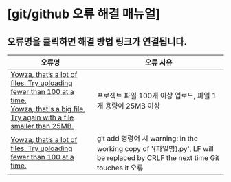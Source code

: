 # [git/github 오류 해결 매뉴얼]

## 오류명을 클릭하면 해결 방법 링크가 연결됩니다.
| 오류명 | 오류 사유 |
|-------|-------|
| [Yowza, that’s a lot of files. Try uploading fewer than 100 at a time.](https://hyeonstone.tistory.com/entry/%EA%B9%83%ED%97%88%EB%B8%8C-Yowza-that%E2%80%99s-a-lot-of-files-Try-uploading-fewer-than-100-at-a-time-%EC%98%A4%EB%A5%98-100%EA%B0%9C-%EB%84%98%EB%8A%94-%EB%8C%80%ED%98%95-%ED%8C%8C%EC%9D%BC-%EC%97%85%EB%A1%9C%EB%93%9C%ED%95%98%EA%B8%B0)<br>[Yowza, that's a big file. Try again with a file smaller than 25MB.](https://hyeonstone.tistory.com/entry/%EA%B9%83%ED%97%88%EB%B8%8C-Yowza-that%E2%80%99s-a-lot-of-files-Try-uploading-fewer-than-100-at-a-time-%EC%98%A4%EB%A5%98-100%EA%B0%9C-%EB%84%98%EB%8A%94-%EB%8C%80%ED%98%95-%ED%8C%8C%EC%9D%BC-%EC%97%85%EB%A1%9C%EB%93%9C%ED%95%98%EA%B8%B0) | 프로젝트 파일 100개 이상 업로드, 파일 1개 용량이 25MB 이상 |
| [Yowza, that’s a lot of files. Try uploading fewer than 100 at a time.](https://hyeonstone.tistory.com/entry/1%EB%B6%84%EC%95%88%EC%97%90-%ED%95%B4%EA%B2%B0%ED%95%98%EB%8A%94-Git-%EC%98%A4%EB%A5%98-warning-in-the-working-copy-of-srcstoresauthjs-LF-will-be-replaced-by-CRLF-the-next-time-Git-touches-it-%EA%B2%BD%EA%B3%A0-%ED%95%B4%EA%B2%B0-%EB%B0%A9%EB%B2%95) | git add 명령어 시 warning: in the working copy of '{파일명}.py', LF will be replaced by CRLF the next time Git touches it 오류 |
